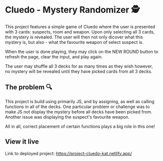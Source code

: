 # Cluedo - Mystery Randomizer 🕵️

This project features a simple game of Cluedo where the user is presented with 3 cards: suspects, room and weapon. Upon only selecting all 3 cards, the mystery is revealed. The user will then not only dicover what this mystery is, but also - what the favourite weapon of select suspect is. 

When the user is done playing, they may click on the NEW ROUND button to refresh the page, clear the input, and play again.

The user may shuffle all 3 decks for as many times as they wish however, no mystery will be revealed until they have picked cards from all 3 decks.

## The problem 🔍

This project is build using primarily JS, and by assigning, as well as calling functions in all of the decks. One particular problem or challenge was to make JS not display the mystery before all decks have been picked from. Another issue was displaying the suspect's favourite weapon. 

All in all, correct placement of certain functions plays a big role in this one!

## View it live

Link to deployed project:
https://project-cluedo-kat.netlify.app/
